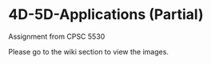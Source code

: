 # 4D-5D-Applications (Partial)
Assignment from CPSC 5530

Please go to the wiki section to view the images.
